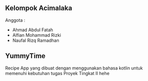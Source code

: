 ## Kelompok Acimalaka

Anggota :
- Ahmad Abdul Fatah
- Alfian Mohammad Rizki
- Naufal Rizq Ramadhan


## YummyTime
Recipe App yang dibuat dengan menggunakan bahasa kotlin untuk memenuhi kebutuhan tugas Proyek Tingkat II hehe

